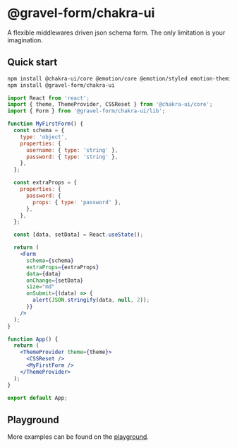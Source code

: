 # @gravel-form/chakra-ui

A flexible middlewares driven json schema form. The only limitation is your imagination.

## Quick start

```bash
npm install @chakra-ui/core @emotion/core @emotion/styled emotion-theming
npm install @gravel-form/chakra-ui
```

``` jsx
import React from 'react';
import { theme, ThemeProvider, CSSReset } from '@chakra-ui/core';
import { Form } from '@gravel-form/chakra-ui/lib';

function MyFirstForm() {
  const schema = {
    type: 'object',
    properties: {
      username: { type: 'string' },
      password: { type: 'string' },
    },
  };

  const extraProps = {
    properties: {
      password: {
        props: { type: 'password' },
      },
    },
  };

  const [data, setData] = React.useState();

  return (
    <Form
      schema={schema}
      extraProps={extraProps}
      data={data}
      onChange={setData}
      size="md"
      onSubmit={(data) => {
        alert(JSON.stringify(data, null, 2));
      }}
    />
  );
}

function App() {
  return (
    <ThemeProvider theme={theme}>
      <CSSReset />
      <MyFirstForm />
    </ThemeProvider>
  );
}

export default App;
```

## Playground
More examples can be found on the [playground](https://gravel-form.github.io/chakra-ui-form/basic).
